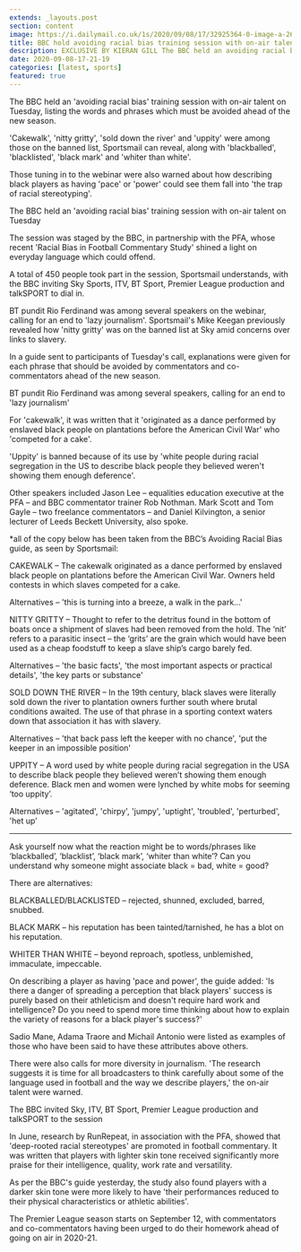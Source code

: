 ```yaml
---
extends: _layouts.post
section: content
image: https://i.dailymail.co.uk/1s/2020/09/08/17/32925364-0-image-a-26_1599581342582.jpg 
title: BBC hold avoiding racial bias training session with on-air talent ahead of the new football season 
description: EXCLUSIVE BY KIERAN GILL The BBC held an avoiding racial bias training session with on-air talent yesterday, listing the words and phrases which must be avoided ahead of the new season. 
date: 2020-09-08-17-21-19 
categories: [latest, sports] 
featured: true 
--- 
```

The BBC held an 'avoiding racial bias' training session with on-air talent on Tuesday, listing the words and phrases which must be avoided ahead of the new season.

'Cakewalk', 'nitty gritty', 'sold down the river' and 'uppity' were among those on the banned list, Sportsmail can reveal, along with 'blackballed', 'blacklisted', 'black mark' and 'whiter than white'.

Those tuning in to the webinar were also warned about how describing black players as having 'pace' or 'power' could see them fall into 'the trap of racial stereotyping'.

The BBC held an 'avoiding racial bias' training session with on-air talent on Tuesday

The session was staged by the BBC, in partnership with the PFA, whose recent 'Racial Bias in Football Commentary Study' shined a light on everyday language which could offend.

A total of 450 people took part in the session, Sportsmail understands, with the BBC inviting Sky Sports, ITV, BT Sport, Premier League production and talkSPORT to dial in.

BT pundit Rio Ferdinand was among several speakers on the webinar, calling for an end to 'lazy journalism'. Sportsmail's Mike Keegan previously revealed how 'nitty gritty' was on the banned list at Sky amid concerns over links to slavery.

In a guide sent to participants of Tuesday's call, explanations were given for each phrase that should be avoided by commentators and co-commentators ahead of the new season.

BT pundit Rio Ferdinand was among several speakers, calling for an end to 'lazy journalism'

For 'cakewalk', it was written that it 'originated as a dance performed by enslaved black people on plantations before the American Civil War' who 'competed for a cake'.

'Uppity' is banned because of its use by 'white people during racial segregation in the US to describe black people they believed weren't showing them enough deference'.

Other speakers included Jason Lee – equalities education executive at the PFA – and BBC commentator trainer Rob Nothman. Mark Scott and Tom Gayle – two freelance commentators – and Daniel Kilvington, a senior lecturer of Leeds Beckett University, also spoke.

*all of the copy below has been taken from the BBC’s Avoiding Racial Bias guide, as seen by Sportsmail:

CAKEWALK – The cakewalk originated as a dance performed by enslaved black people on plantations before the American Civil War. Owners held contests in which slaves competed for a cake.

Alternatives – 'this is turning into a breeze, a walk in the park...'

NITTY GRITTY – Thought to refer to the detritus found in the bottom of boats once a shipment of slaves had been removed from the hold. The ‘nit’ refers to a parasitic insect – the ‘grits’ are the grain which would have been used as a cheap foodstuff to keep a slave ship’s cargo barely fed.

Alternatives – 'the basic facts', 'the most important aspects or practical details', 'the key parts or substance'

SOLD DOWN THE RIVER – In the 19th century, black slaves were literally sold down the river to plantation owners further south where brutal conditions awaited. The use of that phrase in a sporting context waters down that association it has with slavery.

Alternatives – 'that back pass left the keeper with no chance', 'put the keeper in an impossible position'

UPPITY – A word used by white people during racial segregation in the USA to describe black people they believed weren’t showing them enough deference. Black men and women were lynched by white mobs for seeming ‘too uppity’.

Alternatives – 'agitated', 'chirpy', 'jumpy', 'uptight', 'troubled', 'perturbed', 'het up'

***

Ask yourself now what the reaction might be to words/phrases like ‘blackballed’, ‘blacklist’, ‘black mark’, ‘whiter than white’? Can you understand why someone might associate black = bad, white = good?

There are alternatives:

BLACKBALLED/BLACKLISTED – rejected, shunned, excluded, barred, snubbed.

BLACK MARK – his reputation has been tainted/tarnished, he has a blot on his reputation.

WHITER THAN WHITE – beyond reproach, spotless, unblemished, immaculate, impeccable.

On describing a player as having 'pace and power', the guide added: 'Is there a danger of spreading a perception that black players' success is purely based on their athleticism and doesn't require hard work and intelligence? Do you need to spend more time thinking about how to explain the variety of reasons for a black player's success?'

Sadio Mane, Adama Traore and Michail Antonio were listed as examples of those who have been said to have these attributes above others.

There were also calls for more diversity in journalism. 'The research suggests it is time for all broadcasters to think carefully about some of the language used in football and the way we describe players,' the on-air talent were warned.

The BBC invited Sky, ITV, BT Sport, Premier League production and talkSPORT to the session

In June, research by RunRepeat, in association with the PFA, showed that 'deep-rooted racial stereotypes' are promoted in football commentary. It was written that players with lighter skin tone received significantly more praise for their intelligence, quality, work rate and versatility.

As per the BBC's guide yesterday, the study also found players with a darker skin tone were more likely to have 'their performances reduced to their physical characteristics or athletic abilities'.

The Premier League season starts on September 12, with commentators and co-commentators having been urged to do their homework ahead of going on air in 2020-21.

